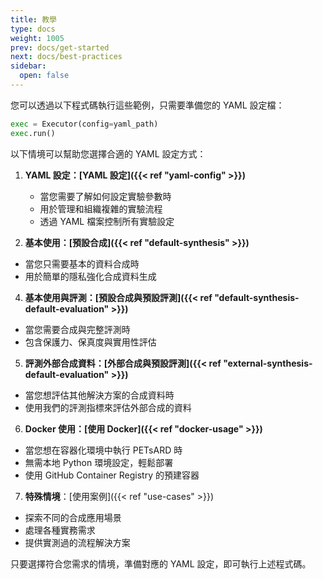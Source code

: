 ```yaml
---
title: 教學
type: docs
weight: 1005
prev: docs/get-started
next: docs/best-practices
sidebar:
  open: false
---
```



您可以透過以下程式碼執行這些範例，只需要準備您的 YAML 設定檔：

```python
exec = Executor(config=yaml_path)
exec.run()
```

以下情境可以幫助您選擇合適的 YAML 設定方式：

1. **YAML 設定：[YAML 設定]({{< ref "yaml-config" >}})**

   - 當您需要了解如何設定實驗參數時
   - 用於管理和組織複雜的實驗流程
   - 透過 YAML 檔案控制所有實驗設定

3. **基本使用：[預設合成]({{< ref "default-synthesis" >}})**

  - 當您只需要基本的資料合成時
  - 用於簡單的隱私強化合成資料生成

4. **基本使用與評測：[預設合成與預設評測]({{< ref "default-synthesis-default-evaluation" >}})**

  - 當您需要合成與完整評測時
  - 包含保護力、保真度與實用性評估

5. **評測外部合成資料：[外部合成與預設評測]({{< ref "external-synthesis-default-evaluation" >}})**

  - 當您想評估其他解決方案的合成資料時
  - 使用我們的評測指標來評估外部合成的資料

6. **Docker 使用：[使用 Docker]({{< ref "docker-usage" >}})**

  - 當您想在容器化環境中執行 PETsARD 時
  - 無需本地 Python 環境設定，輕鬆部署
  - 使用 GitHub Container Registry 的預建容器

7. **特殊情境**：[使用案例]({{< ref "use-cases" >}})

  - 探索不同的合成應用場景
  - 處理各種實務需求
  - 提供實測過的流程解決方案

只要選擇符合您需求的情境，準備對應的 YAML 設定，即可執行上述程式碼。